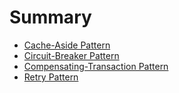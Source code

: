 # Summary

* [Cache-Aside Pattern](Cache-Aside/cache-aside-pattern.md)
* [Circuit-Breaker Pattern](Circuit-Breaker/circuit-breaker-pattern.md)
* [Compensating-Transaction Pattern](Compensating-Transaction/compensating-transaction-pattern.md)
* [Retry Pattern](Retry/retry-pattern.md)

